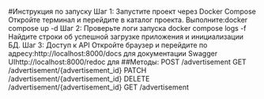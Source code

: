 #Инструкция по запуску
Шаг 1: Запустите проект через Docker Compose
Откройте терминал и перейдите в каталог проекта.
Выполните:docker compose up -d
Шаг 2: Проверьте логи запуска
docker compose logs -f
Найдите строки об успешной загрузке приложения и инициализации БД.
Шаг 3: Доступ к API
Откройте браузер и перейдите по адресу:http://localhost:8000/docs для документации Swagger UIhttp://localhost:8000/redoc для 
##Методы:
POST /advertisement
GET /advertisement/{advertisement_id}
PATCH /advertisement/{advertisement_id}
DELETE /advertisement/{advertisement_id}
GET /advertisement
